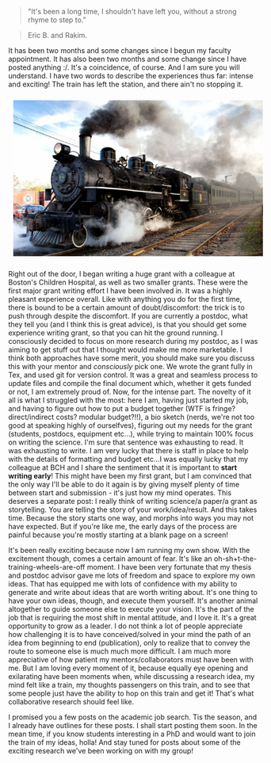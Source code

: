 <!--
.. title: Two Months In
.. slug: two-months-in
.. date: 2015-11-08 20:39:53 UTC-05:00
.. tags:
.. category:
.. link:
.. description:
.. type: text
-->

> "It's been a long time, I shouldn't have left you, without a strong rhyme to step to."

> Eric B. and Rakim.

It has been two months and some changes since I begun my faculty appointment. It has also been two months and some change since I have posted anything :/. It's a coincidence, of course. And I am sure you will understand.  I have two words to describe the experiences thus far: intense and exciting! The train has left the station, and there ain't no stopping it.

<div style="text-align:center"><img style="float: center" src="/locomotive.jpg" hspace="10" vspace="10"></div>

Right out of the door, I began writing a huge grant with a colleague at Boston's Children Hospital, as well as two smaller grants. These were the first major grant writing effort I have been involved in. It was a highly pleasant experience overall. Like with anything you do for the first time, there is bound to be a certain amount of doubt/discomfort: the trick is to push through despite the discomfort. If you are currently a postdoc, what they tell you (and I think this is great advice), is that you should get some experience writing grant, so that you can hit the ground running. I consciously decided to focus on more research during my postdoc, as I was aiming to get stuff out that I thought would make me more marketable. I think both approaches have some merit, you should make sure you discuss this with your mentor and *consciously* pick one. We wrote the grant fully in Tex, and used git for version control. It was a great and seamless process to update files and compile the final document which, whether it gets funded or not, I am extremely proud of. Now, for the intense part. The novelty of it all is what I struggled with the most: here I am, having just started my job, and having to figure out how to put a budget together (WTF is fringe? direct/indirect costs? modular budget?!!), a bio sketch (nerds, we're not too good at speaking highly of ourselfves), figuring out my needs for the grant (students, postdocs, equipment etc...), while trying to maintain 100% focus on writing the science. I'm sure that sentence was exhausting to read. It was exhausting to write. I am very lucky that there is staff in place to help with the details of formatting and budget etc...I was equally lucky that my colleague at BCH and I share the sentiment that it is important to **start writing early**! This might have been my first grant, but I am convinced that the only way I'll be able to do it again is by giving myself plenty of time between start and submission - it's just how my mind operates. This deserves a separate post: I really think of writing science/a paper/a grant as storytelling. You are telling the story of your work/idea/result. And this takes time. Because the story starts one way, and morphs into ways you may not have expected. But if you're like me, the early days of the process are painful because you're mostly starting at a blank page on a screen!

It's been really exciting because now I am running my own show. With the excitement though, comes a certain amount of fear. It's like an oh-sh+t-the-training-wheels-are-off moment. I have been very fortunate that my thesis and postdoc advisor gave me lots of freedom and space to explore my own ideas. That has equipped me with lots of confidence with my ability to generate and write about ideas that are worth writing about. It's one thing to have your own ideas, though, and execute them yourself. It's another animal altogether to guide someone else to execute your vision. It's the part of the job that is requiring the most shift in mental attitude, and I love it. It's a great opportunity to grow as a leader. I do not think a lot of people appreciate how challenging it is to have conceived/solved in your mind the path of an idea from beginning to end (publication), only to realize that to convey the route to someone else is much much more difficult. I am much more appreciative of how patient my mentors/collaborators must have been with me. But I am loving every moment of it, because equally eye opening and exilarating have been moments when, while discussing a research idea, my mind felt like a train, my thoughts passengers on this train, and to see that some people just have the ability to hop on this train and get it! That's what collaborative research should feel like.

I promised you a few posts on the academic job search. Tis the season, and I already have outlines for these posts. I shall start posting them soon. In the mean time, if you know students interesting in a PhD and would want to join the train of my ideas, holla! And stay tuned for posts about some of the exciting research we've been working on with my group!

